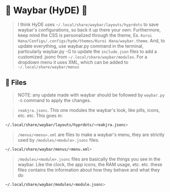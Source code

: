 # 🌸 Waybar (HyDE) 🌸

> I think HyDE uses `~/.local/share/waybar/layouts/hyprdots` to save waybar's configurations, so back it up there your own. 
Furthermore, keep mind the CSS is personalized through the theme, Es. `Kuroi Hana/Configs/.configs/hyde/themes/Kuroi Hana/waybar.theme`. And, to update everything, use waybar.py command in the terminal, particularly waybar.py -G to update the `include.json` files to add a customized .jsonc from `~/.local/share/waybar/modules`.
For a dropdown menu it uses XML, which can be added to `~/.local/share/waybar/menus`


## 🌸 Files
> NOTE: any update made with waybar should be followed by `waybar.py -G` command to apply the changes.


> `reakjra.jsonc`. This one modules the waybar's look, like pills, icons, etc. etc. This goes in:
```sh
~/.local/share/waybar/layouts/hyprdots/<reakjra.jsonc>
```

> `/menus/<menu>.xml` are files to make a waybar's menu, they are strictly used by `/modules/<module>.jsonc` files. 
```sh
~/.local/share/waybar/menus/<menu.xml>
```

> `/modules/<module>.jsonc` files are basically the things you see in the waybar. Like the clock, the app icons, the RAM usage, etc. etc. these files contains the information about how they behave and what they do
```sh
~/.local/share/waybar/modules/<module.jsonc>
```

